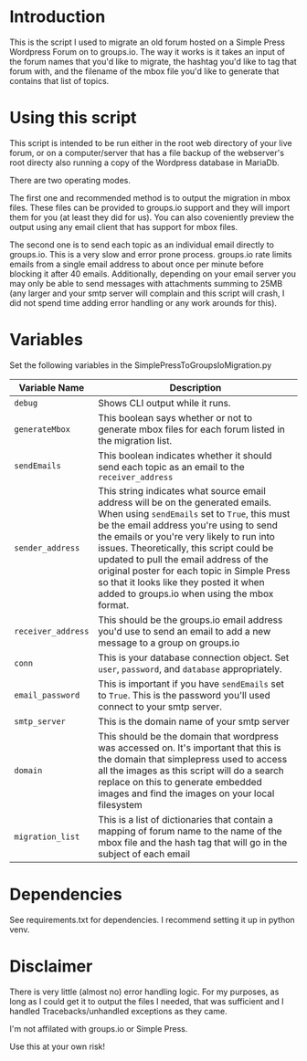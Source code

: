 # Introduction
This is the script I used to migrate an old forum hosted on a Simple Press Wordpress Forum on to groups.io. The way it works is it takes an input of the forum names that you'd like to migrate, the hashtag you'd like to tag that forum with, and the filename of the mbox file you'd like to generate that contains that list of topics.

# Using this script
This script is intended to be run either in the root web directory of your live forum, or on a computer/server that has a file backup of the webserver's root directy also running a copy of the Wordpress database in MariaDb.

There are two operating modes. 

The first one and recommended method is to output the migration in mbox files. These files can be provided to groups.io support and they will import them for you (at least they did for us). You can also coveniently preview the output using any email client that has support for mbox files.

The second one is to send each topic as an individual email directly to groups.io. This is a very slow and error prone process. groups.io rate limits emails from a single email address to about once per minute before blocking it after 40 emails. Additionally, depending on your email server you may only be able to send messages with attachments summing to 25MB (any larger and your smtp server will complain and this script will crash, I did not spend time adding error handling or any work arounds for this).

# Variables
Set the following variables in the SimplePressToGroupsIoMigration.py

| Variable Name      | Description                                                                                                                                                                                                                                                                                                                                                                                                                                           |
| ------------------ | ----------------------------------------------------------------------------------------------------------------------------------------------------------------------------------------------------------------------------------------------------------------------------------------------------------------------------------------------------------------------------------------------------------------------------------------------------- |
| `debug`            | Shows CLI output while it runs.                                                                                                                                                                                                                                                                                                                                                                                                                       |
| `generateMbox`     | This boolean says whether or not to generate mbox files for each forum listed in the migration list.                                                                                                                                                                                                                                                                                                                                                  |
| `sendEmails`       | This boolean indicates whether it should send each topic as an email to the `receiver_address`                                                                                                                                                                                                                                                                                                                                                        |
| `sender_address`   | This string indicates what source email address will be on the generated emails. When using `sendEmails` set to `True`, this must be the email address you're using to send the emails or you're very likely to run into issues. Theoretically, this script could be updated to pull the email address of the original poster for each topic in Simple Press so that it looks like they posted it when added to groups.io when using the mbox format. |
| `receiver_address` | This should be the groups.io email address you'd use to send an email to add a new message to a group on groups.io                                                                                                                                                                                                                                                                                                                                    |
| `conn`             | This is your database connection object. Set `user`, `password`, and `database` appropriately.                                                                                                                                                                                                                                                                                                                                                        |
| `email_password`   | This is important if you have `sendEmails` set to `True`. This is the password you'll used connect to your smtp server.                                                                                                                                                                                                                                                                                                                               |
| `smtp_server`      | This is the domain name of your smtp server                                                                                                                                                                                                                                                                                                                                                                                                           |
| `domain`           | This should be the domain that wordpress was accessed on. It's important that this is the domain that simplepress used to access all the images as this script will do a search replace on this to generate embedded images and find the images on your local filesystem                                                                                                                                                                              |
| `migration_list`   | This is a list of dictionaries that contain a mapping of forum name to the name of the mbox file and the hash tag that will go in the subject of each email                                                                                                                                                                                                                                                                                           |

# Dependencies
See requirements.txt for dependencies. I recommend setting it up in python venv.

# Disclaimer
There is very little (almost no) error handling logic. For my purposes, as long as I could get it to output the files I needed, that was sufficient and I handled Tracebacks/unhandled exceptions as they came.

I'm not affilated with groups.io or Simple Press.

Use this at your own risk!